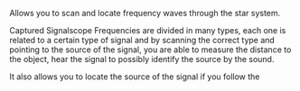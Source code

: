 Allows you to scan and locate frequency waves through the star system.

Captured Signalscope Frequencies are divided in many types, each one is related to a certain type of signal and by scanning the correct type and pointing to the source of the signal, you are able to measure the distance to the object, hear the signal to possibly identify the source by the sound.

It also allows you to locate the source of the signal if you follow the 